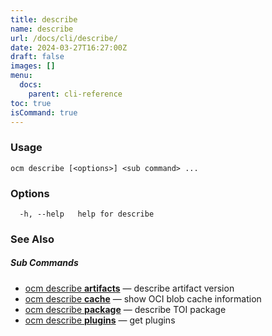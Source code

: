 ```yaml
---
title: describe
name: describe
url: /docs/cli/describe/
date: 2024-03-27T16:27:00Z
draft: false
images: []
menu:
  docs:
    parent: cli-reference
toc: true
isCommand: true
---
```

### Usage

```
ocm describe [<options>] <sub command> ...
```

### Options

```
  -h, --help   help for describe
```

### See Also



##### Sub Commands

* [ocm describe <b>artifacts</b>](/docs/cli/describe/artifacts)	 &mdash; describe artifact version
* [ocm describe <b>cache</b>](/docs/cli/describe/cache)	 &mdash; show OCI blob cache information
* [ocm describe <b>package</b>](/docs/cli/describe/package)	 &mdash; describe TOI package
* [ocm describe <b>plugins</b>](/docs/cli/describe/plugins)	 &mdash; get plugins

